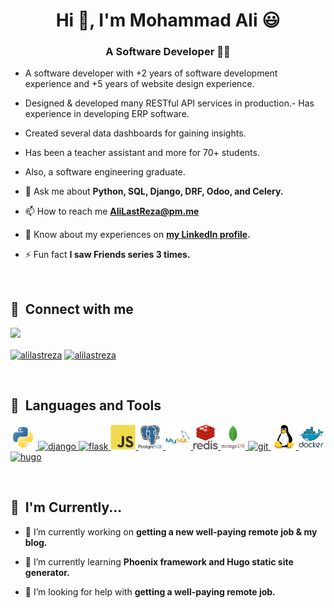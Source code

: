 <h1 align="center">Hi 👋, I'm Mohammad Ali 😃</h1>
<h3 align="center">A Software Developer 👨‍💻</h3>

<!-- <p align="left"> <img src="https://komarev.com/ghpvc/?username=alilastreza&label=Profile%20views&color=0e75b6&style=flat" alt="alilastreza" /> </p> -->

<!-- <p align="left"> <a href="https://github.com/ryo-ma/github-profile-trophy"><img src="https://github-profile-trophy.vercel.app/?username=alilastreza" alt="alilastreza" /></a> </p> -->

<!-- <h3>About me:</h3> -->
<ul>
<li><p>A software developer with +2 years of software development experience and +5 years of website design experience.</p></li>
<li><p>Designed & developed many RESTful API services in production.- Has experience in developing ERP software.</p></li>
<li><p>Created several data dashboards for gaining insights.</p></li>
<li><p>Has been a teacher assistant and more for 70+ students.</p></li>
<li><p>Also, a software engineering graduate.</p></li>

<!-- <p align="left"> <a href="https://twitter.com/AliLastReza" target="blank"><img src="https://img.shields.io/twitter/follow/?logo=twitter&style=for-the-badge" alt="" /></a> </p> -->

<!-- - 👨‍💻 All of my projects are available at [https://github.com/AliLastReza/](https://github.com/AliLastReza/) -->

<!-- - 📝 I regularly write articles on [AliLastReza.ir](AliLastReza.ir) -->

<li><p>💬 Ask me about <strong>Python, SQL, Django, DRF, Odoo, and Celery.</strong></p></li>

<li><p>📫 How to reach me <strong><a href="mailto:AliLastReza@pm.me">AliLastReza@pm.me</a></strong></p></li>

<li><p>📄 Know about my experiences on <strong><a href="https://www.linkedin.com/in/AliLastReza/">my LinkedIn profile</a>.</strong></p></li>

<li><p>⚡ Fun fact <strong>I saw Friends series 3 times.</strong></p></li>

</ul>

<!-- ### Blogs posts -->
<!-- BLOG-POST-LIST:START -->
<!-- BLOG-POST-LIST:END -->

&nbsp;

## 🤝 &nbsp;Connect with me

<!-- [![Typing SVG](https://readme-typing-svg.herokuapp.com?font=Poppins&size=26&color=306998&background=FFE873&center=true&vCenter=true&lines=Send+a+connection+request!;I+love+connecting+with+you)](https://git.io/typing-svg) -->

<p align="left">
  <img src="https://readme-typing-svg.herokuapp.com?font=Poppins&size=26&color=306998&background=FFE873&center=true&vCenter=true&lines=Send+a+connection+request!;I+love+connecting+with+you">
</p>

<p align="left">
<a href="https://linkedin.com/in/alilastreza" target="blank"><img align="center" src="https://raw.githubusercontent.com/rahuldkjain/github-profile-readme-generator/master/src/images/icons/Social/linked-in-alt.svg" alt="alilastreza" height="30" width="40" /></a>
<a href="https://instagram.com/alilastreza" target="blank"><img align="center" src="https://raw.githubusercontent.com/rahuldkjain/github-profile-readme-generator/master/src/images/icons/Social/instagram.svg" alt="alilastreza" height="30" width="40" /></a>
<!-- <a href="https://dev.to/alilastreza" target="blank"><img align="center" src="https://raw.githubusercontent.com/rahuldkjain/github-profile-readme-generator/master/src/images/icons/Social/devto.svg" alt="alilastreza" height="30" width="40" /></a> -->
<!-- <a href="https://stackoverflow.com/users/alilastreza" target="blank"><img align="center" src="https://raw.githubusercontent.com/rahuldkjain/github-profile-readme-generator/master/src/images/icons/Social/stack-overflow.svg" alt="alilastreza" height="30" width="40" /></a> -->
<!-- <a href="https://medium.com/@alilastreza" target="blank"><img align="center" src="https://raw.githubusercontent.com/rahuldkjain/github-profile-readme-generator/master/src/images/icons/Social/medium.svg" alt="@alilastreza" height="30" width="40" /></a> -->
<!-- <a href="https://www.leetcode.com/alilastreza" target="blank"><img align="center" src="https://raw.githubusercontent.com/rahuldkjain/github-profile-readme-generator/master/src/images/icons/Social/leet-code.svg" alt="alilastreza" height="30" width="40" /></a> -->
<!-- <a href="https://www.hackerrank.com/alilastreza" target="blank"><img align="center" src="https://raw.githubusercontent.com/rahuldkjain/github-profile-readme-generator/master/src/images/icons/Social/hackerrank.svg" alt="alilastreza" height="30" width="40" /></a> -->
<!-- <a href="https://codeforces.com/profile/alilastreza" target="blank"><img align="center" src="https://raw.githubusercontent.com/rahuldkjain/github-profile-readme-generator/master/src/images/icons/Social/codeforces.svg" alt="alilastreza" height="30" width="40" /></a> -->
<!-- <a href="/alilastreza.ir/feed" target="blank"><img align="center" src="https://raw.githubusercontent.com/rahuldkjain/github-profile-readme-generator/master/src/images/icons/Social/rss.svg" alt="alilastreza.ir/feed" height="30" width="40" /></a> -->
</p>

&nbsp;

## 🧰 &nbsp;Languages and Tools

<p align="left">
<a href="https://www.python.org" target="_blank" rel="noreferrer"> <img src="https://raw.githubusercontent.com/devicons/devicon/master/icons/python/python-original.svg" alt="python" width="40" height="40"/> </a>
<a href="https://www.djangoproject.com/" target="_blank" rel="noreferrer"> <img src="https://cdn.worldvectorlogo.com/logos/django.svg" alt="django" width="40" height="40"/> </a>
<a href="https://flask.palletsprojects.com/" target="_blank" rel="noreferrer"> <img src="https://www.vectorlogo.zone/logos/pocoo_flask/pocoo_flask-icon.svg" alt="flask" width="40" height="40"/> </a>
<a href="https://developer.mozilla.org/en-US/docs/Web/JavaScript" target="_blank" rel="noreferrer"> <img src="https://raw.githubusercontent.com/devicons/devicon/master/icons/javascript/javascript-original.svg" alt="javascript" width="40" height="40"/> </a>
<a href="https://www.postgresql.org" target="_blank" rel="noreferrer"> <img src="https://raw.githubusercontent.com/devicons/devicon/master/icons/postgresql/postgresql-original-wordmark.svg" alt="postgresql" width="40" height="40"/> </a>
<a href="https://www.mysql.com/" target="_blank" rel="noreferrer"> <img src="https://raw.githubusercontent.com/devicons/devicon/master/icons/mysql/mysql-original-wordmark.svg" alt="mysql" width="40" height="40"/> </a>
<a href="https://redis.io" target="_blank" rel="noreferrer"> <img src="https://raw.githubusercontent.com/devicons/devicon/master/icons/redis/redis-original-wordmark.svg" alt="redis" width="40" height="40"/> </a>
<a href="https://www.mongodb.com/" target="_blank" rel="noreferrer"> <img src="https://raw.githubusercontent.com/devicons/devicon/master/icons/mongodb/mongodb-original-wordmark.svg" alt="mongodb" width="40" height="40"/> </a>
<a href="https://git-scm.com/" target="_blank" rel="noreferrer"> <img src="https://www.vectorlogo.zone/logos/git-scm/git-scm-icon.svg" alt="git" width="40" height="40"/> </a>
<a href="https://www.linux.org/" target="_blank" rel="noreferrer"> <img src="https://raw.githubusercontent.com/devicons/devicon/master/icons/linux/linux-original.svg" alt="linux" width="40" height="40"/> </a>
<a href="https://www.docker.com/" target="_blank" rel="noreferrer"> <img src="https://raw.githubusercontent.com/devicons/devicon/master/icons/docker/docker-original-wordmark.svg" alt="docker" width="40" height="40"/> </a>
<a href="https://gohugo.io/" target="_blank" rel="noreferrer"> <img src="https://api.iconify.design/logos-hugo.svg" alt="hugo" width="40" height="40"/> </a>
</p>

&nbsp;

## 📰 &nbsp;I'm Currently...

- 🔭 I’m currently working on **getting a new well-paying remote job & my blog.**

- 🌱 I’m currently learning **Phoenix framework and Hugo static site generator.**

<!-- - 👯 I’m looking to collaborate on **Django** -->

- 🤝 I’m looking for help with **getting a well-paying remote job.**

<!-- <h3 align="left">Support:</h3>
<p><a href="https://www.buymeacoffee.com/alilastreza"> <img align="left" src="https://cdn.buymeacoffee.com/buttons/v2/default-yellow.png" height="50" width="210" alt="alilastreza" /></a><a href="https://ko-fi.com/alilastreza"> <img align="left" src="https://cdn.ko-fi.com/cdn/kofi3.png?v=3" height="50" width="210" alt="alilastreza" /></a></p><br><br> -->

<!-- ### 📊 Stats

<p><img align="left" src="https://github-readme-stats.vercel.app/api/top-langs?username=alilastreza&show_icons=true&locale=en&layout=compact" alt="alilastreza" /></p>

<p>&nbsp;<img align="center" src="https://github-readme-stats.vercel.app/api?username=alilastreza&show_icons=true&locale=en" alt="alilastreza" /></p> -->

<!-- <p><img align="center" src="https://github-readme-streak-stats.herokuapp.com/?user=alilastreza&" alt="alilastreza" /></p> -->

<!-- <p><img align="center" src="https://github-readme-streak-stats.herokuapp.com?user=alilastreza" alt="alilastreza" /></p> -->
